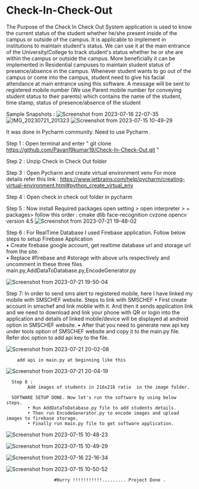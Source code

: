 # Check-In-Check-Out

The Purpose of the Check In Check Out System application is used to know the current
status of the student whether he/she present inside of the campus or outside of the campus. It
is applicable to implement in institutions to maintain student's status. We can use it at the
main entrance of the University/College to track student's status whether he or she are within
the campus or outside the campus.
More beneficially it can be implemented in Residential campuses to maintain student status of
presence/absence in the campus. Whenever student wants to go out of the campus or come
into the campus, student need to give his facial attendance at main entrance using this
software.
A message will be sent to registered mobile number (We use Parent mobile number for
conveying student status to their parents) which contains the name of the student, time stamp,
status of presence/absence of the student
  
Sample Snapshots :
  ![Screenshot from 2023-07-16 22-07-35](https://github.com/Pavan19kumar19/Check-In-Check-Out/assets/64640403/e82e5229-f826-43bf-97c6-914230f093b4)
  ![IMG_20230721_201323](https://github.com/Pavan19kumar19/Check-In-Check-Out/assets/64640403/eb955eb4-d351-4051-9cc5-7a81b6478b9c)
![Screenshot from 2023-07-15 10-49-29](https://github.com/Pavan19kumar19/Check-In-Check-Out/assets/64640403/810dc0b2-7227-4c08-b419-4383a290f54a)


It was done in Pycharm community. Need to use Pycharm .

Step 1 : Open terminal and enter " git clone https://github.com/Pavan19kumar19/Check-In-Check-Out.git  "

Step 2 : Unzip Check in Check Out folder

Step 3 : Open Pycharm and create virtual environment venv 
  For more details refer this link : https://www.jetbrains.com/help/pycharm/creating-virtual-environment.html#python_create_virtual_env

Step 4 : Open check in check out folder in pycharm 

Step 5 : Now install Required packages 
        open setting > open interpreter > + packages>
            follow this order : cmake
                                dlib
                                face-recognition
                                cvzone
                                opencv version 4.5
       ![Screenshot from 2023-07-21 19-48-02](https://github.com/Pavan19kumar19/Check-In-Check-Out/assets/64640403/a8ab0219-fe6f-484b-b10f-8b4a847d6297)
            
Step 6 : 
        For RealTime Database I used Firebase application. 
        Follow below steps to setup Firebase Application        
        • Create firebase google account, get realtime database url and storage url from the site.        
        • Replace #firebase and #storage with above urls respectively and uncomment in these three files           main.py,AddDataToDatabase.py,EncodeGenerator.py 
        
  ![Screenshot from 2023-07-21 19-50-04](https://github.com/Pavan19kumar19/Check-In-Check-Out/assets/64640403/e1c86e83-64e8-451b-b156-e26bb09dadd1)

Step 7:
      In order to send sms alert to registered mobile, here I have linked my mobile with SMSCHEF website.
      Steps to link with SMSCHEF
      • First create account in smschef and link moblie with it. And then it sends application link and we need to download and link your phone with QR or login into the application and details of linked mobile/device will be displayed at android option in SMSCHEF website. 
      • After that you need to generate new api key under tools option of SMSCHEF website and copy it to the main.py file. Refer doc option to add api key to the file.
      
  ![Screenshot from 2023-07-21 20-02-08](https://github.com/Pavan19kumar19/Check-In-Check-Out/assets/64640403/2d055155-685e-46c0-995b-dacad829bdb8)

        add api in main.py at beginning like this

  ![Screenshot from 2023-07-21 20-04-19](https://github.com/Pavan19kumar19/Check-In-Check-Out/assets/64640403/644eb717-04a2-4c5b-a04b-6ac5558a69f5)

      Step 8 : 
            Add images of students in 216x216 ratio  in the image folder.
            
      SOFTWARE SETUP DONE. Now let's run the software by using below steps.
            • Run AddDataToDatabase.py file to add students details.
            • Then run EncodeGenerator.py to encode images and upload images to firebase storage.
            • Finally run main.py file to get software application.

   ![Screenshot from 2023-07-15 10-48-23](https://github.com/Pavan19kumar19/Check-In-Check-Out/assets/64640403/accb7adc-5163-46ec-ab52-83778031c4ce)

  ![Screenshot from 2023-07-15 10-49-29](https://github.com/Pavan19kumar19/Check-In-Check-Out/assets/64640403/f04c442d-ef8d-4838-8f54-db475cd944cd)
      
![Screenshot from 2023-07-16 22-16-34](https://github.com/Pavan19kumar19/Check-In-Check-Out/assets/64640403/e2fb2e34-a2e5-4ca8-9f9b-a209baa61a88)

![Screenshot from 2023-07-15 10-50-52](https://github.com/Pavan19kumar19/Check-In-Check-Out/assets/64640403/0c2d7e34-9aee-454e-9182-fa16c0d25c2d)


                      #Hurry !!!!!!!!!!!......... Project Done .

